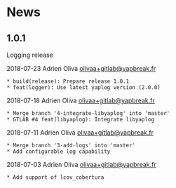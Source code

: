 # News


## 1.0.1

Logging release

2018-07-23	Adrien Oliva <olivaa+gitlab@yapbreak.fr>

	* build(release): Prepare release 1.0.1
	* feat(logger): Use latest yaplog version (2.0.0)

2018-07-18	Adrien Oliva <olivaa+gitlab@yapbreak.fr>

	* Merge branch '4-integrate-libyaplog' into 'master'
	* GTLAB #4 feat(libyaplog): Integrate libyaplog

2018-07-11	Adrien Oliva <olivaa+gitlab@yapbreak.fr>

	* Merge branch '3-add-logs' into 'master'
	* Add configurable log capability

2018-07-03	Adrien Oliva <olivaa+gitlab@yapbreak.fr>

	* Add support of lcov_cobertura

